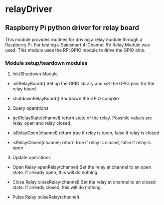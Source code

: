 # relayDriver
## Raspberry Pi python driver for relay board

This module provides routines for driving a relay module through a Raspberry Pi. For testing a 
Sainsmart 4-Channel 5V Relay Module was used. This module uses the RPi.GPIO module to drive
the GPIO pins.

### Module setup/teardown modules
1. Init/Shutdown Module
  * initRelayBoard()
      Set up the GPIO library and set the GPIO pins for the relay board

  * shutdownRelayBoard()
      Shutdown the GPIO complex
      
2. Query operations
  * getRelayState(channel)
      return state of the relay. Possible values are relay_open and relay_closed.

  * isRelayOpen(channel)
      return true if relay is open, false if relay is closed
      
  * isRelayClosed(channel)
      return true if relay is closed, false if relay is open

3. Update operations
  * Open Relay
    openRelay(channel)
      Set the relay at channel to an open state. If already open, this will do nothing.

  * Close Relay
    closeRelay(channel)
      Set the relay at channel to an closed state. If already closed, this will do nothing.
       
  * Pulse Relay
     pulseRelay(channel)

